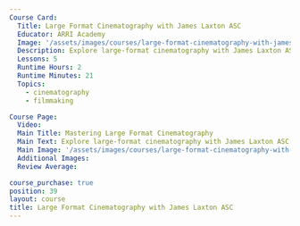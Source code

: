 ```yaml
---
Course Card:
  Title: Large Format Cinematography with James Laxton ASC
  Educator: ARRI Academy
  Image: '/assets/images/courses/large-format-cinematography-with-james-laxton-asc.jpg'
  Description: Explore large-format cinematography with James Laxton ASC as he shares his experience with ARRI ALEXA 65 and Signature Prime lenses.
  Lessons: 5
  Runtime Hours: 2
  Runtime Minutes: 21
  Topics:
    - cinematography
    - filmmaking

Course Page:
  Video:
  Main Title: Mastering Large Format Cinematography
  Main Text: Explore large-format cinematography with James Laxton ASC as he shares his experience with ARRI ALEXA 65 and Signature Prime lenses.
  Main Image: '/assets/images/courses/large-format-cinematography-with-james-laxton-asc/large-format-cinematography-main.jpg'
  Additional Images:
  Review Average:

course_purchase: true
position: 39
layout: course
title: Large Format Cinematography with James Laxton ASC
---
```


